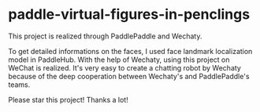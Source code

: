 # paddle-virtual-figures-in-penclings
This project is realized through PaddlePaddle and Wechaty.

To get detailed informations on the faces, I used face landmark localization model in PaddleHub. With the help of Wechaty, using this project on WeChat is realized. It's very easy to create a chatting robot by Wechaty because of the deep cooperation between Wechaty's and PaddlePaddle's teams. 

Please star this project! Thanks a lot!
